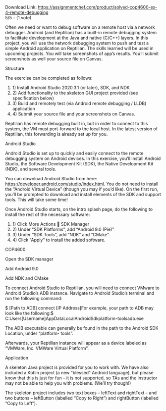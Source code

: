 Download Link: https://assignmentchef.com/product/solved-cop4600-ex-4-remote-debugging
<br>
5/5 - (1 vote)

Often we need or want to debug software on a remote host via a network debugger. Android (and Reptilian) has a built-in remote debugging system to facilitate development at the Java and native (C/C++) layers. In this project, you will use the network debugging system to push and test a simple Android application on Reptilian. The skills learned will be used in upcoming projects. You will take screenshots of app’s results. You’ll submit screenshots as well your source file on Canvas.

Structure

The exercise can be completed as follows:

<ol>

 <li>1)  Install Android Studio 2020.3.1 (or later), SDK, and NDK</li>

 <li>2)  Add functionality to the skeleton GUI project provided (see specification below)</li>

 <li>3)  Build and remotely test (via Android remote debugging / LLDB) application</li>

 <li>4)  Submit your source file and your screenshots on Canvas.</li>

</ol>

Reptilian has remote debugging built in, but in order to connect to this system, the VM must port-forward to the local host. In the latest version of Reptilian, this forwarding is already set up for you.

Android Studio

Android Studio is set up to quickly and easily connect to the remote debugging system on Android devices. In this exercise, you’ll install Android Studio, the Software Development Kit (SDK), the Native Development Kit (NDK), and several tools.

You can download Android Studio from here: https://developer.android.com/studio/index.html. You do not need to install the “Android Virtual Device” (though you may if you’d like). On the first run, you’ll be prompted to download and install elements of the SDK and support tools. This will take some time!

Once Android Studio starts, on the intro splash page, do the following to install the rest of the necessary software:

<ol>

 <li>1)  Click More Actions  SDK Manager</li>

 <li>2)  Under “SDK Platforms”, add “Android 9.0 (Pie)”</li>

 <li>3)  Under “SDK Tools”, add “NDK” and “CMake”.</li>

 <li>4)  Click “Apply” to install the added software.</li>

</ol>

COP4600

Open the SDK manager

Add Android 9.0

Add NDK and CMake

To connect Android Studio to Reptilian, you will need to connect VMware to Android Studio’s ADB instance. Navigate to Android Studio’s terminal and run the following command:

$ [Path to ADB] connect [IP Address]For example, your path to ADB may look like the following:$ C:Users[Username]AppDataLocalAndroidSdkplatform-toolsadb.exe

The ADB executable can generally be found in the path to the Android SDK Location, under “platform- tools”.

Afterwards, your Reptilian instance will appear as a device labeled as “VMWare, Inc. VMWare Virtual Platform”.

Application

A skeleton Java project is provided for you to work with. We have also included a Kotlin project (a new “blessed” Android language), but please know that this is just for fun – it is not supported, so TAs and the instructor may not be able to help you with problems. (We’ll try though!)

The skeleton project includes two text boxes – leftText and rightText – and two buttons – leftButton (labelled “Copy to Right”) and rightButton (labelled “Copy to Left”).
